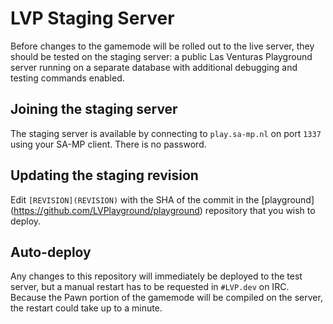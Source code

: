 # LVP Staging Server
Before changes to the gamemode will be rolled out to the live server, they should be tested on the
staging server: a public Las Venturas Playground server running on a separate database with
additional debugging and testing commands enabled.

## Joining the staging server
The staging server is available by connecting to `play.sa-mp.nl` on port `1337` using your SA-MP
client. There is no password.

## Updating the staging revision
Edit `[REVISION](REVISION)` with the SHA of the commit in the [playground]
(https://github.com/LVPlayground/playground) repository that you wish to deploy.

## Auto-deploy
Any changes to this repository will immediately be deployed to the test server, but a manual restart
has to be requested in `#LVP.dev` on IRC. Because the Pawn portion of the gamemode will be compiled
on the server, the restart could take up to a minute.
